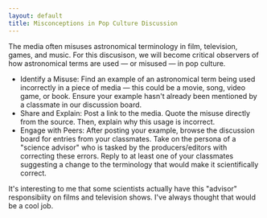 ```yaml
---
layout: default
title: Misconceptions in Pop Culture Discussion
---
```


The media often misuses astronomical terminology in film, television, games, and music. For this discusison, we will become critical observers of how astronomical terms are used — or misused — in pop culture. 

- Identify a Misuse: Find an example of an astronomical term being used incorrectly in a piece of media — this could be a movie, song, video game, or book. Ensure your example hasn't already been mentioned by a classmate in our discussion board.
- Share and Explain: Post a link to the media. Quote the misuse directly from the source. Then, explain why this usage is incorrect.
- Engage with Peers: After posting your example, browse the discussion board for entries from your classmates. Take on the persona of a "science advisor" who is tasked by the producers/editors with correcting these errors. Reply to at least one of your classmates suggesting a change to the terminology that would make it scientifically correct.

It's interesting to me that some scientists actually have this "advisor" responsibiity on films and television shows. I've always thought that would be a cool job.
